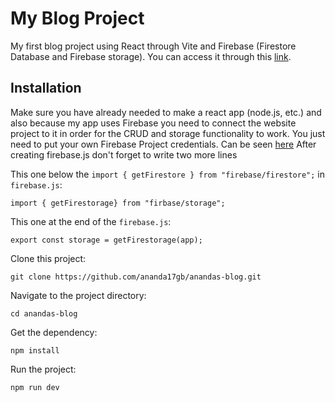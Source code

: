 # My Blog Project

My first blog project using React through Vite and Firebase (Firestore Database and Firebase storage). You can access it through this [link](https://anandaawblog.vercel.app).

## Installation

Make sure you have already needed to make a react app (node.js, etc.) and also because my app uses Firebase you need to connect the website project to it in order for the CRUD and storage functionality to work. You just need to put your own Firebase Project credentials. Can be seen [here](https://www.freecodecamp.org/news/how-to-use-the-firebase-database-in-react/#:~:text=To%20start%20using%20the%20Cloud,dropdown%2C%20and%20select%20Firestore%20Database.&text=Select%20the%20option%20to%20create,click%20to%20enable%20your%20database.) After creating firebase.js don't forget to write two more lines

This one below the `import { getFirestore } from "firebase/firestore";` in `firebase.js`:
```
import { getFirestorage} from "firbase/storage";
```
This one at the end of the `firebase.js`:
```
export const storage = getFirestorage(app);
```

Clone this project:
```
git clone https://github.com/ananda17gb/anandas-blog.git
```

Navigate to the project directory:
```
cd anandas-blog
```

Get the dependency:
```
npm install
```

Run the project:
```
npm run dev
```
